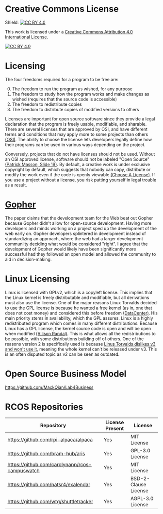 # Creative Commons License

Shield: [![CC BY 4.0][cc-by-shield]][cc-by]

This work is licensed under a
[Creative Commons Attribution 4.0 International License][cc-by].

[![CC BY 4.0][cc-by-image]][cc-by]

[cc-by]: http://creativecommons.org/licenses/by/4.0/
[cc-by-image]: https://i.creativecommons.org/l/by/4.0/88x31.png
[cc-by-shield]: https://img.shields.io/badge/License-CC%20BY%204.0-lightgrey.svg

# Licensing

The four freedoms required for a program to be free are:

0. The freedom to run the program as wished, for any purpose
1. The freedom to study how the program works and make changes as wished (requires that the source code is accessible)
2. The freedom to redistribute copies
3. The freedom to distribute copies of modified versions to others

Licenses are important for open source software since they provide a legal declaration that the program is freely usable, modifiable, and sharable. There are several licenses that are approved by OSI, and have different terms and conditions that may apply more to some projects than others [(OSI)](https://opensource.org/licenses). The ability to choose the license lets developers legally define how their programs can be used in various ways depending on the project.

Conversely, projects that do not have licenses should not be used. Without an OSI approved license, software should not be labeled "Open Source" [(Patrick Masson, Slide 19)](https://github.com/rcos/CSCI-4470-OpenSource/blob/master/Modules/04.Licensing/Licensing-S2021-RPI-PatrickMasson.pdf). By default, a creative work is under exclusive copyright by default, which suggests that nobody can copy, distribute or modify the work even if the code is openly viewable [(Choose A License)](https://choosealicense.com/no-permission/). If you use a project without a license, you risk putting yourself in legal trouble as a result.

# [Gopher](https://ils.unc.edu/callee/gopherpaper.htm#explain)

The paper claims that the development team for the Web beat out Gopher because Gopher didn't allow for open-source development. Having more developers and minds working on a project sped up the development of the web early on. Gopher developers splintered in development instead of standardizing an approach, where the web had a larger development communiity deciding what would be considered "right". I agree that the development of Gopher would likely have been significantly more successful had they followed an open model and allowed the community to aid in decision-making.

# Linux Licensing

Linux is licensed with GPLv2, which is a copyleft license. This implies that the Linux kernel is freely distributable and modifiable, but all derivations must also use the license. One of the major reasons Linux Torvalds decided to use the GPL license is because he wanted a free kernel (as in, one that does not cost money) and considered this before freedom [(DataCenter)](https://www.datacenterknowledge.com/archives/2016/08/23/linus-torvalds-early-linux-history-gpl-license-money). His main priority stems in availability, which the GPL assures. Linux is a highly redistributed program which comes in many different distributions. Because Linux has a GPL license, the kernel source code is open and will be open when modified [(Allison Randal)](http://radar.oreilly.com/2007/04/gplv3-linux-and-gplv2-compatib.html#:~:text=Most%20Linux%20distributions%20will%20continue,at%20its%20core%20as%20GPLv3). This is what allows all the redistributions to be possible, with some distributions building off of others. One of the reasons version 2 is specifically used is because [Linus Torvalds dislikes v3 and won't use it](https://www.youtube.com/watch?v=PaKIZ7gJlRU), meaning the whole kernel can't be released under v3. This is an often disputed topic as v2 can be seen as outdated.

# Open Source Business Model

https://github.com/MackQian/Lab4Business

# RCOS Repositories
| Repository | License Present | License |
| ---------- | --------------- | ------- |
| https://github.com/rpi-alpaca/alpaca | Yes | MIT License |
| https://github.com/bram-hub/aris | Yes | GPL-3.0 License |
| https://github.com/carolynann/rcos-campuswatch | Yes | MIT License |
| https://github.com/natsr4/exalendar | Yes | BSD-2-Clause License |
| https://github.com/wtg/shuttletracker | Yes | AGPL-3.0 License |

